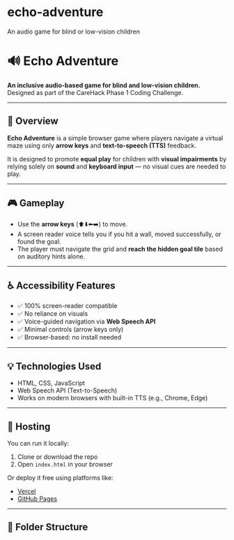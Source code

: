 # echo-adventure
An audio game for blind or low-vision children
# 🔊 Echo Adventure

**An inclusive audio-based game for blind and low-vision children.**  
Designed as part of the CareHack Phase 1 Coding Challenge.

---

## 🧠 Overview

**Echo Adventure** is a simple browser game where players navigate a virtual maze using only **arrow keys** and **text-to-speech (TTS)** feedback.

It is designed to promote **equal play** for children with **visual impairments** by relying solely on **sound** and **keyboard input** — no visual cues are needed to play.

---

## 🎮 Gameplay

- Use the **arrow keys** (⬆️⬇️⬅️➡️) to move.
- A screen reader voice tells you if you hit a wall, moved successfully, or found the goal.
- The player must navigate the grid and **reach the hidden goal tile** based on auditory hints alone.

---

## ♿ Accessibility Features

- ✅ 100% screen-reader compatible
- ✅ No reliance on visuals
- ✅ Voice-guided navigation via **Web Speech API**
- ✅ Minimal controls (arrow keys only)
- ✅ Browser-based: no install needed

---

## 💡 Technologies Used

- HTML, CSS, JavaScript
- Web Speech API (Text-to-Speech)
- Works on modern browsers with built-in TTS (e.g., Chrome, Edge)

---

## 🚀 Hosting

You can run it locally:

1. Clone or download the repo  
2. Open `index.html` in your browser

Or deploy it free using platforms like:
- [Vercel](https://vercel.com/)
- [GitHub Pages](https://pages.github.com/)

---

## 📂 Folder Structure

